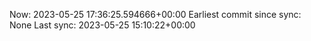 Now: 2023-05-25 17:36:25.594666+00:00 Earliest commit since sync: None Last sync: 2023-05-25 15:10:22+00:00
